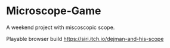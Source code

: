 # Microscope-Game
A weekend project with miscoscopic scope.

Playable browser build 
https://siri.itch.io/dejman-and-his-scope
